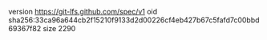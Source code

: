 version https://git-lfs.github.com/spec/v1
oid sha256:33ca96a644cb2f15210f9133d2d00226cf4eb427b67c5fafd7c00bbd69367f82
size 2290
